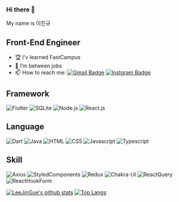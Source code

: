 ### Hi there 👋
My name is 이진규

## Front-End Engineer
- 🏆 I’v learned FastCampus
- 👀 I’m between jobs
- 📫 How to reach me: 
[![Gmail Badge](https://img.shields.io/badge/Gmail-d14836?style=flat-square&logo=Gmail&logoColor=white&link=mailto:snugyun01@gmail.com)](mailto:hippo9851@gmail.com)
[![Instgram Badge](https://img.shields.io/badge/Instagram-000000?style=flat-square&logo=instagram&link=https://www.instagram.com/jingyu9851/)](https://www.instagram.com/jingyu9851/)

## Framework

<img alt="Flutter" src="https://img.shields.io/badge/Flutter-02569B.svg?&style=for-the-badge&logo=Flutter&logoColor=white"/> 
<img alt="SQLite" src="https://img.shields.io/badge/SQLite-07405E?style=for-the-badge&logo=sqlite&logoColor=white"/>
<img alt="Node.js" src="https://img.shields.io/badge/Node.js-339933.svg?&style=for-the-badge&logo=Node.js&logoColor=white"/>
<img alt="React.js" src="https://img.shields.io/badge/React.js-61DAFB.svg?&style=for-the-badge&logo=React&logoColor=white"
<img alt="Next.js" src="https://img.shields.io/badge/Next.js-000000.svg?&style=for-the-badge&logo=Next.js&logoColor=white"
<br/>

## Language

<img alt="Dart" src="https://img.shields.io/badge/Dart-0175C2.svg?&style=for-the-badge&logo=Dart&logoColor=white"/> <img alt="Java" src ="https://img.shields.io/badge/Java-F0047F.svg?&style=for-the-badge&logo=Java&logoColor=white"/>
<img alt="HTML" src="https://img.shields.io/badge/HTML5-E34F26.svg?&style=for-the-badge&logo=HTML5&logoColor=white"/> 
<img alt="CSS" src="https://img.shields.io/badge/CSS-1572B6.svg?&style=for-the-badge&logo=CSS3&logoColor=white"/> 
<img alt="Javascript" src="https://img.shields.io/badge/Javascript-F7DF1E.svg?&style=for-the-badge&logo=Javascript&logoColor=white"/>
<img alt="Typescript" src="https://img.shields.io/badge/Typescript-3178C6.svg?&style=for-the-badge&logo=Typescript&logoColor=white"/>
<br/>

## Skill

<img alt="Axios" src ="https://img.shields.io/badge/Axios-5A29E4.svg?&style=for-the-badge&logo=Axios&logoColor=black"/>
<img alt="StyledComponents" src ="https://img.shields.io/badge/StyledComponents-DB7093.svg?&style=for-the-badge&logo=StyledComponents&logoColor=black"/>
<img alt="Redux" src ="https://img.shields.io/badge/Redux-764ABC.svg?&style=for-the-badge&logo=Redux&logoColor=black"/>
<img alt="Chakra-UI" src="https://img.shields.io/badge/ChakraUI-319795.svg?&style=for-the-badge&logo=ChakraUI&logoColor=black"/>
<img alt="ReactQuery" src="https://img.shields.io/badge/ReactQuery-FF4154.svg?&style=for-the-badge&logo=ReactQuery&logoColor=black"/>
<img alt="ReactHookForm" src="https://img.shields.io/badge/ReactHookForm-EC5990.svg?&style=for-the-badge&logo=ReactHookForm&logoColor=black"/>

<br />


[![LeeJinGue's github stats](https://github-readme-stats.vercel.app/api?username=LeeJinGue)](https://github.com/LeeJinGue/github-readme-stats)
[![Top Langs](https://github-readme-stats.vercel.app/api/top-langs/?username=LeeJinGue)](https://github.com/LeeJinGue/github-readme-stats)
